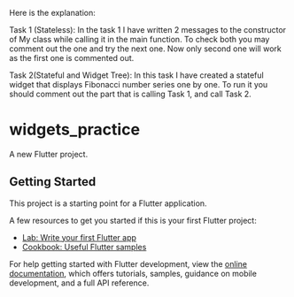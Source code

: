 Here is the explanation:

Task 1 (Stateless):
In the task 1 I have written 2 messages to the constructor of My class while calling it in the main function. 
To check both you may comment out the one and try the next one. Now only second one will work as the first
one is commented out.

Task 2(Stateful and Widget Tree):
In this task I have created a stateful widget that displays Fibonacci number series one by one. To run 
it you should comment out the part that is calling Task 1, and call Task 2. 







# widgets_practice

A new Flutter project.

## Getting Started

This project is a starting point for a Flutter application.

A few resources to get you started if this is your first Flutter project:

- [Lab: Write your first Flutter app](https://docs.flutter.dev/get-started/codelab)
- [Cookbook: Useful Flutter samples](https://docs.flutter.dev/cookbook)

For help getting started with Flutter development, view the
[online documentation](https://docs.flutter.dev/), which offers tutorials,
samples, guidance on mobile development, and a full API reference.
